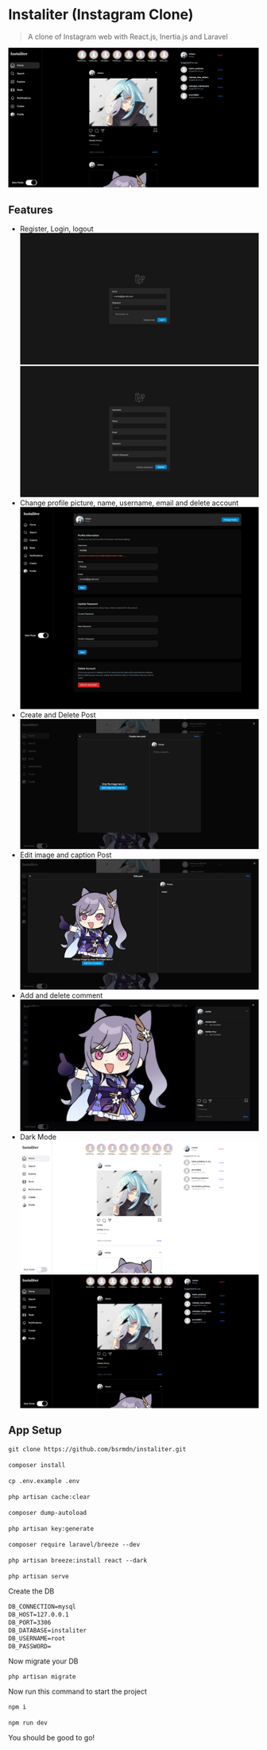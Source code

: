 # Instaliter (Instagram Clone)

>A clone of Instagram web with React.js, Inertia.js and Laravel

<img src="./src/home-page.png" alt="Homepage">

## Features

<ul>
    <li>
        Register, Login, logout<br>
        <img src="./src/login.jpeg">
        <img src="./src/register.jpeg">
    </li>
    <li>
        Change profile picture, name, username, email and delete account<br>
        <img src="./src/edit-profile.jpeg">
    </li>
    <li>
        Create and Delete Post<br>
        <img src="./src/create-post.png">
    </li>
    <li>
        Edit image and caption Post<br>
        <img src="./src/edit-post.png">
    </li>
    <li>
        Add and delete comment<br>
        <img src="./src/show-post.jpeg">
    </li>
    <li>
        Dark Mode<br>
        <img src="./src/light-mode.png">
        <img src="./src/home-page.png">
    </li>
</ul>


## App Setup

```
git clone https://github.com/bsrmdn/instaliter.git

composer install 

cp .env.example .env 

php artisan cache:clear 

composer dump-autoload 

php artisan key:generate

composer require laravel/breeze --dev

php artisan breeze:install react --dark

php artisan serve
```
Create the DB
```
DB_CONNECTION=mysql
DB_HOST=127.0.0.1
DB_PORT=3306
DB_DATABASE=instaliter
DB_USERNAME=root
DB_PASSWORD=
```
Now migrate your DB
```
php artisan migrate

```

Now run this command to start the project 
```
npm i

npm run dev
```

You should be good to go!

